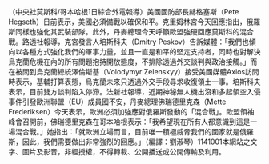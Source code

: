 （中央社莫斯科/哥本哈根1日綜合外電報導）美國國防部長赫格塞斯（Pete Hegseth）日前表示，美國必須備戰以確保和平。克里姆林宮今天回應指出，俄羅斯同樣也強化其武裝部隊。此外，丹麥總理今天呼籲歐盟強硬回應莫斯科的混合戰。路透社報導，克宮發言人培斯科夫（Dmitry Peskov）告訴媒體：「我們也傾向以各種方式強化我們的軍事力量，並且一直是和平的堅定支持者，同時也對解決烏克蘭危機在內的所有問題抱持開放態度，不排除透過外交談判與政治接觸。」而在被問到烏克蘭總統澤倫斯基（Volodymyr Zelenskyy）接受美國媒體Axios訪問時表示，基輔打算表態，烏克蘭未來只透過外交手段尋求收復領土一事。培斯科夫表示，目前雙方談判陷入停滯。法新社報導，近期神秘無人機出沒和多起領空入侵事件引發歐洲聯盟（EU）成員國不安，丹麥總理佛瑞德里克森（Mette Frederiksen）今天表示，歐洲必須加強應對俄羅斯發動的「混合戰」。歐盟領袖峰會召開前，佛瑞德里克森在哥本哈根表示：「我希望現在所有人都意識到這是一場混合戰。」她指出：「就歐洲立場而言，目前唯一積極威脅我們的國家就是俄羅斯，因此，我們需要做出非常強烈的回應。」（編譯：劉淑琴）1141001本網站之文字、圖片及影音，非經授權，不得轉載、公開播送或公開傳輸及利用。